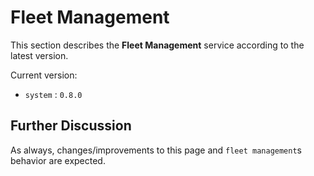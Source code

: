 # Fleet Management

This section describes the **Fleet Management** service according to the latest version.

Current version:

- `system` : `0.8.0`

## Further Discussion

As always, changes/improvements to this page and `fleet management`s behavior are expected.
